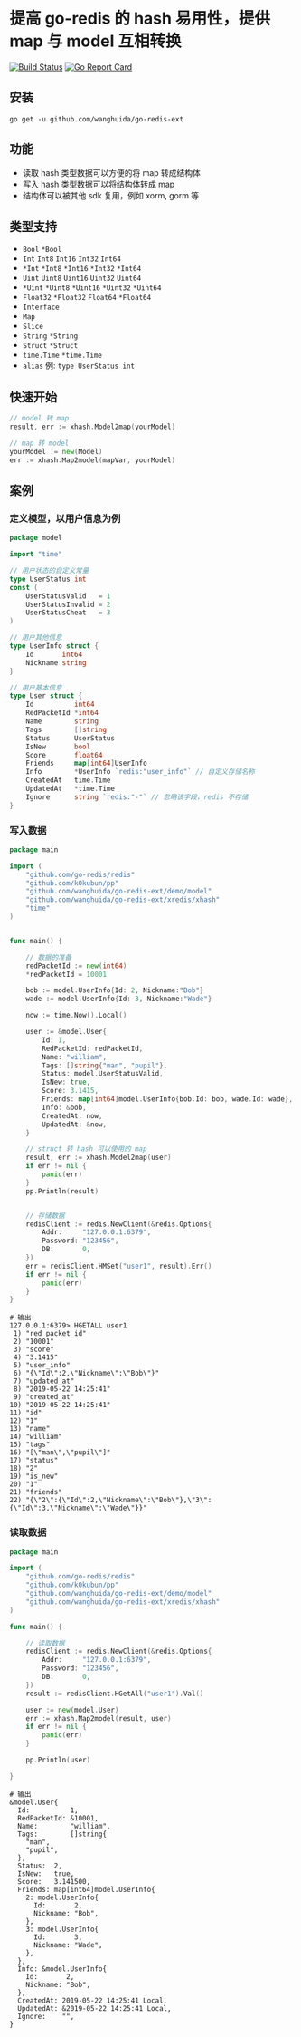 # 提高 go-redis 的 hash 易用性，提供 map 与 model 互相转换


[![Build Status](https://travis-ci.org/wanghuida/go-redis-ext.svg?branch=master)](https://travis-ci.org/wanghuida/go-redis-ext)
[![Go Report Card](https://goreportcard.com/badge/github.com/wanghuida/go-redis-ext)](https://goreportcard.com/report/github.com/wanghuida/go-redis-ext)

## 安装

```shell
go get -u github.com/wanghuida/go-redis-ext
```

## 功能

- 读取 hash 类型数据可以方便的将 map 转成结构体
- 写入 hash 类型数据可以将结构体转成 map
- 结构体可以被其他 sdk 复用，例如 xorm, gorm 等

## 类型支持

- `Bool` `*Bool`
- `Int` `Int8` `Int16` `Int32` `Int64`
- `*Int` `*Int8` `*Int16` `*Int32` `*Int64`
- `Uint` `Uint8` `Uint16` `Uint32` `Uint64`
- `*Uint` `*Uint8` `*Uint16` `*Uint32` `*Uint64`
- `Float32` `*Float32` `Float64` `*Float64`
- `Interface`
- `Map`
- `Slice`
- `String` `*String`
- `Struct` `*Struct`
- `time.Time` `*time.Time`
- `alias` 例: `type UserStatus int`

## 快速开始

```go
// model 转 map
result, err := xhash.Model2map(yourModel)

// map 转 model
yourModel := new(Model)
err := xhash.Map2model(mapVar, yourModel)
```


## 案例

### 定义模型，以用户信息为例

```go
package model

import "time"

// 用户状态的自定义常量
type UserStatus int
const (
	UserStatusValid   = 1
	UserStatusInvalid = 2
	UserStatusCheat   = 3
)

// 用户其他信息
type UserInfo struct {
	Id       int64
	Nickname string
}

// 用户基本信息
type User struct {
	Id          int64
	RedPacketId *int64
	Name        string
	Tags        []string
	Status      UserStatus
	IsNew       bool
	Score       float64
	Friends     map[int64]UserInfo
	Info        *UserInfo `redis:"user_info"` // 自定义存储名称
	CreatedAt   time.Time
	UpdatedAt   *time.Time
	Ignore      string `redis:"-"` // 忽略该字段，redis 不存储
}

```

### 写入数据

```go
package main

import (
	"github.com/go-redis/redis"
	"github.com/k0kubun/pp"
	"github.com/wanghuida/go-redis-ext/demo/model"
	"github.com/wanghuida/go-redis-ext/xredis/xhash"
	"time"
)


func main() {

	// 数据的准备
	redPacketId := new(int64)
	*redPacketId = 10001

	bob := model.UserInfo{Id: 2, Nickname:"Bob"}
	wade := model.UserInfo{Id: 3, Nickname:"Wade"}

	now := time.Now().Local()

	user := &model.User{
		Id: 1,
		RedPacketId: redPacketId,
		Name: "william",
		Tags: []string{"man", "pupil"},
		Status: model.UserStatusValid,
		IsNew: true,
		Score: 3.1415,
		Friends: map[int64]model.UserInfo{bob.Id: bob, wade.Id: wade},
		Info: &bob,
		CreatedAt: now,
		UpdatedAt: &now,
	}

	// struct 转 hash 可以使用的 map
	result, err := xhash.Model2map(user)
	if err != nil {
		panic(err)
	}
	pp.Println(result)


	// 存储数据
	redisClient := redis.NewClient(&redis.Options{
		Addr:     "127.0.0.1:6379",
		Password: "123456",
		DB:       0,
	})
	err = redisClient.HMSet("user1", result).Err()
	if err != nil {
		panic(err)
	}
}

```

```shell
# 输出
127.0.0.1:6379> HGETALL user1
 1) "red_packet_id"
 2) "10001"
 3) "score"
 4) "3.1415"
 5) "user_info"
 6) "{\"Id\":2,\"Nickname\":\"Bob\"}"
 7) "updated_at"
 8) "2019-05-22 14:25:41"
 9) "created_at"
10) "2019-05-22 14:25:41"
11) "id"
12) "1"
13) "name"
14) "william"
15) "tags"
16) "[\"man\",\"pupil\"]"
17) "status"
18) "2"
19) "is_new"
20) "1"
21) "friends"
22) "{\"2\":{\"Id\":2,\"Nickname\":\"Bob\"},\"3\":{\"Id\":3,\"Nickname\":\"Wade\"}}"
```

### 读取数据

```go
package main

import (
	"github.com/go-redis/redis"
	"github.com/k0kubun/pp"
	"github.com/wanghuida/go-redis-ext/demo/model"
	"github.com/wanghuida/go-redis-ext/xredis/xhash"
)

func main() {

	// 读取数据
	redisClient := redis.NewClient(&redis.Options{
		Addr:     "127.0.0.1:6379",
		Password: "123456",
		DB:       0,
	})
	result := redisClient.HGetAll("user1").Val()

	user := new(model.User)
	err := xhash.Map2model(result, user)
	if err != nil {
		panic(err)
	}

	pp.Println(user)

}
```


```shell
# 输出
&model.User{
  Id:          1,
  RedPacketId: &10001,
  Name:        "william",
  Tags:        []string{
    "man",
    "pupil",
  },
  Status:  2,
  IsNew:   true,
  Score:   3.141500,
  Friends: map[int64]model.UserInfo{
    2: model.UserInfo{
      Id:       2,
      Nickname: "Bob",
    },
    3: model.UserInfo{
      Id:       3,
      Nickname: "Wade",
    },
  },
  Info: &model.UserInfo{
    Id:       2,
    Nickname: "Bob",
  },
  CreatedAt: 2019-05-22 14:25:41 Local,
  UpdatedAt: &2019-05-22 14:25:41 Local,
  Ignore:    "",
}
```

